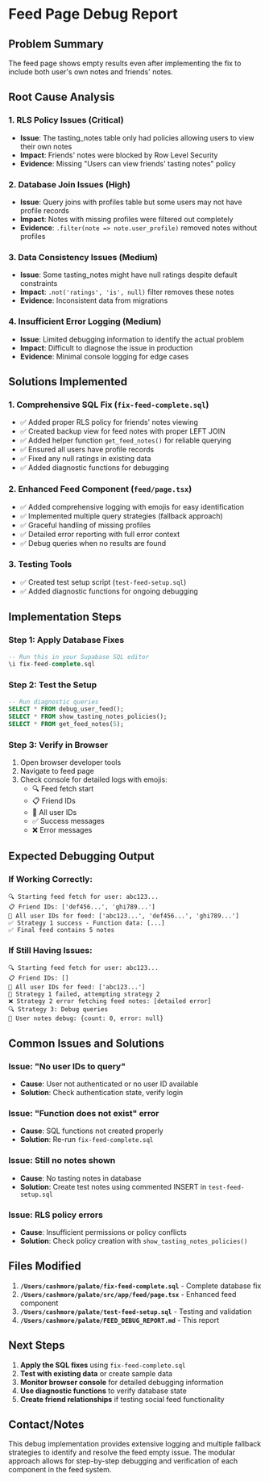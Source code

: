 # Feed Page Debug Report

## Problem Summary
The feed page shows empty results even after implementing the fix to include both user's own notes and friends' notes.

## Root Cause Analysis

### 1. **RLS Policy Issues** (Critical)
- **Issue**: The tasting_notes table only had policies allowing users to view their own notes
- **Impact**: Friends' notes were blocked by Row Level Security
- **Evidence**: Missing "Users can view friends' tasting notes" policy

### 2. **Database Join Issues** (High)
- **Issue**: Query joins with profiles table but some users may not have profile records
- **Impact**: Notes with missing profiles were filtered out completely
- **Evidence**: `.filter(note => note.user_profile)` removed notes without profiles

### 3. **Data Consistency Issues** (Medium)
- **Issue**: Some tasting_notes might have null ratings despite default constraints
- **Impact**: `.not('ratings', 'is', null)` filter removes these notes
- **Evidence**: Inconsistent data from migrations

### 4. **Insufficient Error Logging** (Medium)
- **Issue**: Limited debugging information to identify the actual problem
- **Impact**: Difficult to diagnose the issue in production
- **Evidence**: Minimal console logging for edge cases

## Solutions Implemented

### 1. **Comprehensive SQL Fix** (`fix-feed-complete.sql`)
- ✅ Added proper RLS policy for friends' notes viewing
- ✅ Created backup view for feed notes with proper LEFT JOIN
- ✅ Added helper function `get_feed_notes()` for reliable querying
- ✅ Ensured all users have profile records
- ✅ Fixed any null ratings in existing data
- ✅ Added diagnostic functions for debugging

### 2. **Enhanced Feed Component** (`feed/page.tsx`)
- ✅ Added comprehensive logging with emojis for easy identification
- ✅ Implemented multiple query strategies (fallback approach)
- ✅ Graceful handling of missing profiles
- ✅ Detailed error reporting with full error context
- ✅ Debug queries when no results are found

### 3. **Testing Tools**
- ✅ Created test setup script (`test-feed-setup.sql`)
- ✅ Added diagnostic functions for ongoing debugging

## Implementation Steps

### Step 1: Apply Database Fixes
```sql
-- Run this in your Supabase SQL editor
\i fix-feed-complete.sql
```

### Step 2: Test the Setup
```sql
-- Run diagnostic queries
SELECT * FROM debug_user_feed();
SELECT * FROM show_tasting_notes_policies();
SELECT * FROM get_feed_notes(5);
```

### Step 3: Verify in Browser
1. Open browser developer tools
2. Navigate to feed page
3. Check console for detailed logs with emojis:
   - 🔍 Feed fetch start
   - 📋 Friend IDs
   - 👥 All user IDs
   - ✅ Success messages
   - ❌ Error messages

## Expected Debugging Output

### If Working Correctly:
```
🔍 Starting feed fetch for user: abc123...
📋 Friend IDs: ['def456...', 'ghi789...']
👥 All user IDs for feed: ['abc123...', 'def456...', 'ghi789...']
✅ Strategy 1 success - Function data: [...]
✅ Final feed contains 5 notes
```

### If Still Having Issues:
```
🔍 Starting feed fetch for user: abc123...
📋 Friend IDs: []
👥 All user IDs for feed: ['abc123...']
🔄 Strategy 1 failed, attempting strategy 2
❌ Strategy 2 error fetching feed notes: [detailed error]
🔍 Strategy 3: Debug queries
👤 User notes debug: {count: 0, error: null}
```

## Common Issues and Solutions

### Issue: "No user IDs to query"
- **Cause**: User not authenticated or no user ID available
- **Solution**: Check authentication state, verify login

### Issue: "Function does not exist" error
- **Cause**: SQL functions not created properly
- **Solution**: Re-run `fix-feed-complete.sql`

### Issue: Still no notes shown
- **Cause**: No tasting notes in database
- **Solution**: Create test notes using commented INSERT in `test-feed-setup.sql`

### Issue: RLS policy errors
- **Cause**: Insufficient permissions or policy conflicts
- **Solution**: Check policy creation with `show_tasting_notes_policies()`

## Files Modified

1. **`/Users/cashmore/palate/fix-feed-complete.sql`** - Complete database fix
2. **`/Users/cashmore/palate/src/app/feed/page.tsx`** - Enhanced feed component
3. **`/Users/cashmore/palate/test-feed-setup.sql`** - Testing and validation
4. **`/Users/cashmore/palate/FEED_DEBUG_REPORT.md`** - This report

## Next Steps

1. **Apply the SQL fixes** using `fix-feed-complete.sql`
2. **Test with existing data** or create sample data
3. **Monitor browser console** for detailed debugging information
4. **Use diagnostic functions** to verify database state
5. **Create friend relationships** if testing social feed functionality

## Contact/Notes

This debug implementation provides extensive logging and multiple fallback strategies to identify and resolve the feed empty issue. The modular approach allows for step-by-step debugging and verification of each component in the feed system.